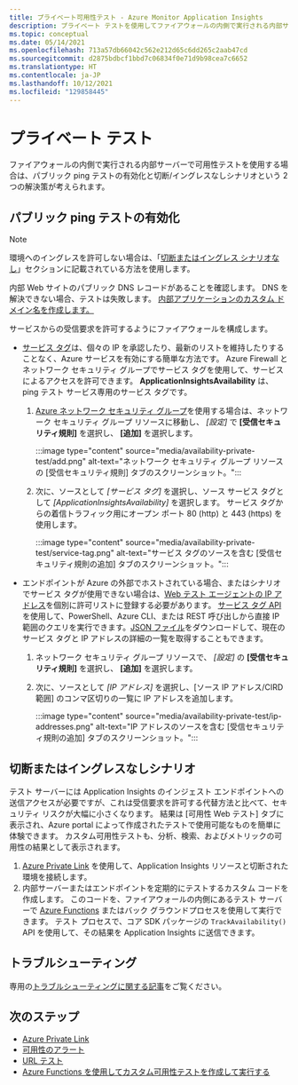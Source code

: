 ```yaml
---
title: プライベート可用性テスト - Azure Monitor Application Insights
description: プライベート テストを使用してファイアウォールの内側で実行される内部サーバーで可用性テストを使用する方法について説明します。
ms.topic: conceptual
ms.date: 05/14/2021
ms.openlocfilehash: 713a57db66042c562e212d65c6dd265c2aab47cd
ms.sourcegitcommit: d2875bdbcf1bbd7c06834f0e71d9b98cea7c6652
ms.translationtype: HT
ms.contentlocale: ja-JP
ms.lasthandoff: 10/12/2021
ms.locfileid: "129858445"
---
```

# <a name="private-testing"></a>プライベート テスト

ファイアウォールの内側で実行される内部サーバーで可用性テストを使用する場合は、パブリック ping テストの有効化と切断/イングレスなしシナリオという 2 つの解決策が考えられます。

## <a name="public-ping-test-enablement"></a>パブリック ping テストの有効化

> [!NOTE]
> 環境へのイングレスを許可しない場合は、「[切断またはイングレス シナリオなし](#disconnected-or-no-ingress-scenarios)」セクションに記載されている方法を使用します。

 内部 Web サイトのパブリック DNS レコードがあることを確認します。 DNS を解決できない場合、テストは失敗します。 [内部アプリケーションのカスタム ドメイン名を作成します。](../../cloud-services/cloud-services-custom-domain-name-portal.md#add-an-a-record-for-your-custom-domain)

サービスからの受信要求を許可するようにファイアウォールを構成します。

- [サービス タグ](../../virtual-network/service-tags-overview.md)は、個々の IP を承認したり、最新のリストを維持したりすることなく、Azure サービスを有効にする簡単な方法です。 Azure Firewall とネットワーク セキュリティ グループでサービス タグを使用して、サービスによるアクセスを許可できます。 **ApplicationInsightsAvailability** は、ping テスト サービス専用のサービス タグです。
    1. [Azure ネットワーク セキュリティ グループ](../../virtual-network/network-security-groups-overview.md)を使用する場合は、ネットワーク セキュリティ グループ リソースに移動し、 *[設定]* で **[受信セキュリティ規則]** を選択し、 **[追加]** を選択します。

         :::image type="content" source="media/availability-private-test/add.png" alt-text="ネットワーク セキュリティ グループ リソースの [受信セキュリティ規則] タブのスクリーンショット。":::

    1. 次に、ソースとして *[サービス タグ]* を選択し、ソース サービス タグとして *[ApplicationInsightsAvailability]* を選択します。 サービス タグからの着信トラフィック用にオープン ポート 80 (http) と 443 (https) を使用します。

        :::image type="content" source="media/availability-private-test/service-tag.png" alt-text="サービス タグのソースを含む [受信セキュリティ規則の追加] タブのスクリーンショット。":::

- エンドポイントが Azure の外部でホストされている場合、またはシナリオでサービス タグが使用できない場合は、[Web テスト エージェントの IP アドレス](ip-addresses.md)を個別に許可リストに登録する必要があります。 [サービス タグ API](../../virtual-network/service-tags-overview.md#use-the-service-tag-discovery-api) を使用して、PowerShell、Azure CLI、または REST 呼び出しから直接 IP 範囲のクエリを実行できます。[JSON ファイル](../../virtual-network/service-tags-overview.md#discover-service-tags-by-using-downloadable-json-files)をダウンロードして、現在のサービス タグと IP アドレスの詳細の一覧を取得することもできます。
    1. ネットワーク セキュリティ グループ リソースで、 *[設定]* の **[受信セキュリティ規則]** を選択し、 **[追加]** を選択します。
    1. 次に、ソースとして *[IP アドレス]* を選択し、[ソース IP アドレス/CIRD 範囲] のコンマ区切りの一覧に IP アドレスを追加します。

         :::image type="content" source="media/availability-private-test/ip-addresses.png" alt-text="IP アドレスのソースを含む [受信セキュリティ規則の追加] タブのスクリーンショット。":::

## <a name="disconnected-or-no-ingress-scenarios"></a>切断またはイングレスなしシナリオ

テスト サーバーには Application Insights のインジェスト エンドポイントへの送信アクセスが必要ですが、これは受信要求を許可する代替方法と比べて、セキュリティ リスクが大幅に小さくなります。 結果は [可用性 Web テスト] タブに表示され、Azure portal によって作成されたテストで使用可能なものを簡単に体験できます。 カスタム可用性テストも、分析、検索、およびメトリックの可用性の結果として表示されます。

1. [Azure Private Link](../logs/private-link-security.md) を使用して、Application Insights リソースと切断された環境を接続します。
1. 内部サーバーまたはエンドポイントを定期的にテストするカスタム コードを作成します。 このコードを、ファイアウォールの内側にあるテスト サーバーで [Azure Functions](availability-azure-functions.md) またはバック グラウンドプロセスを使用して実行できます。 テスト プロセスで、コア SDK パッケージの `TrackAvailability()` API を使用して、その結果を Application Insights に送信できます。

## <a name="troubleshooting"></a>トラブルシューティング

専用の[トラブルシューティングに関する記事](troubleshoot-availability.md)をご覧ください。

## <a name="next-steps"></a>次のステップ

* [Azure Private Link](../logs/private-link-security.md)
* [可用性のアラート](availability-alerts.md)
* [URL テスト](monitor-web-app-availability.md)
* [Azure Functions を使用してカスタム可用性テストを作成して実行する](availability-azure-functions.md)
